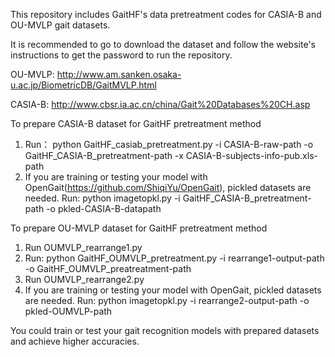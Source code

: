 This repository includes GaitHF's data pretreatment codes for CASIA-B and OU-MVLP gait datasets. 

It is recommended to go to download the dataset and follow the website's instructions to get the password to run the repository.

OU-MVLP: http://www.am.sanken.osaka-u.ac.jp/BiometricDB/GaitMVLP.html

CASIA-B: http://www.cbsr.ia.ac.cn/china/Gait%20Databases%20CH.asp

To prepare CASIA-B dataset for GaitHF pretreatment method
  1. Run：
    python GaitHF_casiab_pretreatment.py -i CASIA-B-raw-path -o GaitHF_CASIA-B_pretreatment-path -x CASIA-B-subjects-info-pub.xls-path
  2. If you are training or testing your model with OpenGait(https://github.com/ShiqiYu/OpenGait), pickled datasets are needed. Run:
    python imagetopkl.py -i GaitHF_CASIA-B_pretreatment-path -o pkled-CASIA-B-datapath

To prepare OU-MVLP dataset for GaitHF pretreatment method
  1. Run OUMVLP_rearrange1.py
  2. Run:
    python GaitHF_OUMVLP_pretreatment.py -i rearrange1-output-path -o GaitHF_OUMVLP_preatreatment-path
  3. Run OUMVLP_rearrange2.py
  4. If you are training or testing your model with OpenGait, pickled datasets are needed. Run:
    python imagetopkl.py -i rearrange2-output-path -o pkled-OUMVLP-path

You could train or test your gait recognition models with prepared datasets and achieve higher accuracies.
